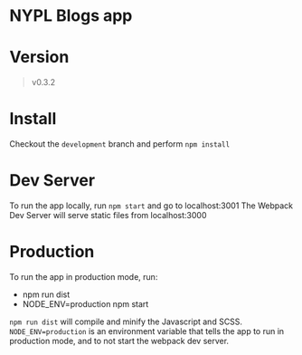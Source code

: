 # NYPL Blogs app

# Version
> v0.3.2

# Install
Checkout the `development` branch and perform `npm install`

# Dev Server
To run the app locally, run `npm start` and go to localhost:3001
The Webpack Dev Server will serve static files from localhost:3000

# Production
To run the app in production mode, run:

* npm run dist
* NODE_ENV=production npm start

`npm run dist` will compile and minify the Javascript and SCSS.
`NODE_ENV=production` is an environment variable that tells the app to run in production mode,
and to not start the webpack dev server.

